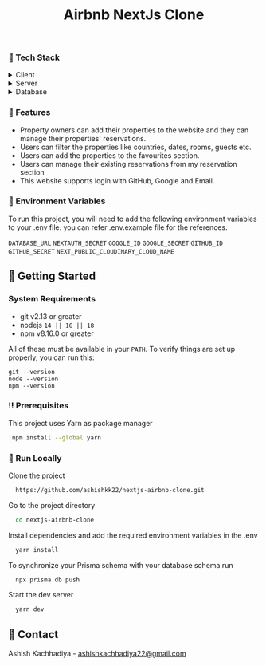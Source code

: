
<div align="center">
  <h1>Airbnb NextJs Clone</h1>
</div>

<br />

<!-- TechStack -->

### :space_invader: Tech Stack

<details>
  <summary>Client</summary>
  <ul>
    <li><a href="https://www.typescriptlang.org/">Typescript</a></li>
    <li><a href="https://nextjs.org/">Next.js</a></li>
    <li><a href="https://reactjs.org/">React.js</a></li>
    <li><a href="https://tailwindcss.com/">TailwindCSS</a></li>
  </ul>
</details>

<details>
  <summary>Server</summary>
  <ul>
    <li><a href="https://www.typescriptlang.org/">Typescript</a></li>
    <li><a href="https://www.prisma.io/">Prisma</a></li>
  </ul>
</details>

<details>
<summary>Database</summary>
  <ul>
    <li><a href="https://www.mongodb.com/">MongoDB</a></li>
  </ul>
</details>

<!-- Features -->

### :dart: Features

- Property owners can add their properties to the website and they can manage their properties' reservations.
- Users can filter the properties like countries, dates, rooms, guests etc.
- Users can add the properties to the favourites section.
- Users can manage their existing reservations from my reservation section
- This website supports login with GitHub, Google and Email.

<!-- Env Variables -->

### :key: Environment Variables

To run this project, you will need to add the following environment variables to your .env file. you can refer .env.example file for the references.

`DATABASE_URL`
`NEXTAUTH_SECRET`
`GOOGLE_ID`
`GOOGLE_SECRET`
`GITHUB_ID`
`GITHUB_SECRET`
`NEXT_PUBLIC_CLOUDINARY_CLOUD_NAME`

<!-- Getting Started -->

## :toolbox: Getting Started

### System Requirements

- git v2.13 or greater
- nodejs `14 || 16 || 18`
- npm v8.16.0 or greater

All of these must be available in your `PATH`. To verify things are set up
properly, you can run this:

```shell
git --version
node --version
npm --version
```

<!-- Prerequisites -->

### :bangbang: Prerequisites

This project uses Yarn as package manager

```bash
 npm install --global yarn
```

<!-- Run Locally -->

### :running: Run Locally

Clone the project

```bash
  https://github.com/ashishkk22/nextjs-airbnb-clone.git
```

Go to the project directory

```bash
  cd nextjs-airbnb-clone
```

Install dependencies and add the required environment variables in the .env

```bash
  yarn install
```

To synchronize your Prisma schema with your database schema run

```bash
  npx prisma db push
```

Start the dev server

```bash
  yarn dev
```


<!-- Contact -->

## :handshake: Contact

Ashish Kachhadiya - ashishkachhadiya22@gmail.com
